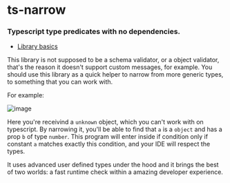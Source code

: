 # ts-narrow
### Typescript type predicates with no dependencies.

- [Library basics](#ts-narrow)

This library is not supposed to be a schema validator, or a object validator,
that's the reason it doesn't support custom messages, for example. You should use
this library as a quick helper to narrow from more generic types, to something that you can work with.

For example:

![image](https://user-images.githubusercontent.com/7359906/187603278-ae5a146d-291d-4f9f-a8d6-18d25d21da8c.png)

Here you're receivind a `unknown` object, which you can't work with on typescript.
By narrowing it, you'll be able to find that `a` is a `object` and has a prop `b` of type `number`.
This program will enter inside if condition only if constant `a` matches exactly this condition, and your IDE will respect the types.  

It uses advanced user defined types under the hood and it brings the best of two worlds: a fast runtime check within a amazing developer experience.
